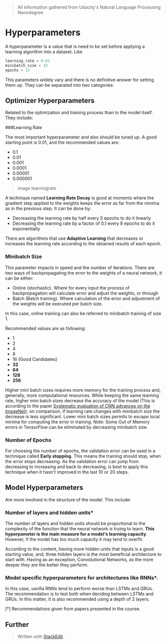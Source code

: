 > All information gathered from Udacity's Natural Language Processing Nanodegree

# Hyperparameters

A hyperparameter is a value that is need to be set before applying a learning algorithm into a dataset. Like

```python
learning_rate = 0.01
minibatch_size = 32
epochs = 12
```

This parameters widely vary and there is no definitive answer for setting them up. 
They can be separated into two categories: 

## Optimizer Hyperparameters

Related to the optimization and training process than to the model itself. They include:

###Learning Rate

The most important hyperparameter and also should be tuned up. A good starting point is $0.01$, and the recommended values are: 
- 0.1
- 0.01
- 0.001
- 0.0001
- 0.00001
- 0.000001

> image learningrate

A technique named **Learning Rate Decay** is good at moments where the gradient step applied to the weights keeps the error as far from the minima as in the previous step. It can be done by:
- Decreasing the learning rate by half every 5 epochs to do it linearly
- Decreasing the learning rate by a factor of 0.1 every 8 epochs to do it exponentially

There are algorithms that use **Adaptive Learning** that decreases or increases the learning rate according to the obtained results of each epoch.

### Minibatch Size

This parameter impacts in speed and the number of iterations. There are two ways of backpropagating the error to the weights of a neural network, it can be either: 
- Online (stochastic). Where for every input the process of backpropagation will calculate error and adjust the weights, or through
- Batch (Batch training). Where calculation of the error and adjustment of the weights will be executed per batch size.

In this case, online training can also be referred to minibatch training of size 1. 

Recommended values are as following: 
- 1
- 2
- 4
- 8
- 16
(Good Candidates)
- **32** 
- **64** 
- **128** 
- **256** 

Higher mini batch sizes requires more memory for the training process and, generally, more computational resources. While keeping the same learning rate, higher mini batch sizes decrease the accuracy of the model (This is according to the paper [Systematic evaluation of CNN advances on the ImageNet](https://arxiv.org/abs/1606.02228)); on comparison, if learning rate changes with minibatch size the decrease is less significant. 
Lower mini batch sizes permits to escape local minima for computing the error in training. 
*Note*: Some Out of Memory errors in TensorFlow can be eliminated by decreasing minibatch size.

### Number of Epochs

For choosing the number of epochs, the validation error can be used in a technique called **Early stopping**. This means the training should stop, when the error stops decreasing. As the validation error can jump from decreasing to increasing and back to decreasing, is best to apply this technique when it hasn't improved in the last 10 or 20 steps. 

## Model Hyperparameters

Are more involved in the structure of the model. This include: 

### Number of layers and hidden units*

The number of layers and hidden units should be proportional to the complexity of the function that the neural network is trying to learn. **This hyperpameter is the main measure for a model's learning capacity**. However, if the model has too much capacity it may tend to overfit.

According to the content, having more hidden units that inputs is a good starting value, and, three hidden layers is the most beneficial architecture to start with. Having as an exception, Convolutional Networks, as the more deeper they are the better they perform.

### Model specific hyperparameters for architectures like RNNs*.

In this case, vanilla RNNs tend to perform worse than LSTMs and GRUs. The recommendation is to test both when deciding between LSTMs and GRUs. 
In this matter, it is also recommended using a depth of 2 layers. 

[*] Recommendations given from papers presented in the course.

## Further 

> Written with [StackEdit](https://stackedit.io/).
<!--stackedit_data:
eyJoaXN0b3J5IjpbLTEzNjc2NDkxNDksODk2Nzg4MzExLC04OT
k4MTQwNTMsLTE3Nzk5NjU4NCwtMTQ0OTE3MjE3N119
-->
